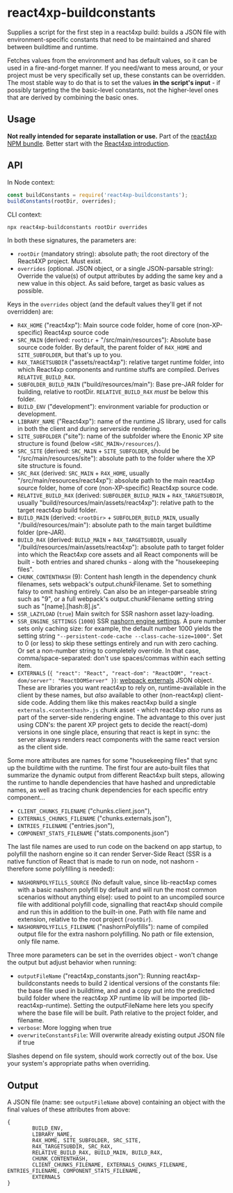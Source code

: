 # react4xp-buildconstants

Supplies a script for the first step in a react4xp build: builds a JSON file with environment-specific constants that need to be maintained and shared between buildtime and runtime.

Fetches values from the environment and has default values, so it can be used in a fire-and-forget manner. If you need/want to mess around, or your project must be very specifically set up, these constants can be overridden. The most stable way to do that is to set the values **in the script's input** - if possibly targeting the the basic-level constants, not the higher-level ones that are derived by combining the basic ones.

## Usage

**Not really intended for separate installation or use.** Part of the [react4xp NPM bundle](https://www.npmjs.com/package/react4xp). Better start with the [React4xp introduction](https://developer.enonic.com/templates/react4xp).

## API

In Node context:

```javascript
const buildConstants = require('react4xp-buildconstants');
buildConstants(rootDir, overrides);
```

CLI context:
```
npx react4xp-buildconstants rootDir overrides
```

In both these signatures, the parameters are:

- `rootDir` (mandatory string): absolute path; the root directory of the React4XP project. Must exist.
- `overrides` (optional. JSON object, or a single JSON-parsable string): Override the value(s) of output attributes by adding the same key and a new value in this object. As said before, target as basic values as possible.

Keys in the `overrides` object (and the default values they'll get if not overridden) are:

- `R4X_HOME` ("react4xp"): Main source code folder, home of core (non-XP-specific) React4xp source code
- `SRC_MAIN` (derived: `rootDir` + "/src/main/resources"): Absolute base source code folder. By default, the parent folder of `R4X_HOME` and `SITE_SUBFOLDER`, but that's up to you.
- `R4X_TARGETSUBDIR` ("assets/react4xp"): relative target runtime folder, into which React4xp components and runtime stuffs are compiled. Derives `RELATIVE_BUILD_R4X`.
- `SUBFOLDER_BUILD_MAIN` ("build/resources/main"): Base pre-JAR folder for building, relative to rootDir. `RELATIVE_BUILD_R4X` _must_ be below this folder.
- `BUILD_ENV` ("development"): environment variable for production or development.
- `LIBRARY_NAME` ("React4xp"): name of the runtime JS library, used for calls in both the client and during serverside rendering.
- `SITE_SUBFOLDER` ("site"): name of the subfolder where the Enonic XP site structure is found (below `<SRC_MAIN>/resources/`).
- `SRC_SITE` (derived: `SRC_MAIN` + `SITE_SUBFOLDER`, should be "<rootDir>/src/main/resources/site"): absolute path to the folder where the XP site structure is found.
- `SRC_R4X` (derived: `SRC_MAIN` + `R4X_HOME`, usually "<rootDir>/src/main/resources/react4xp"): absolute path to the main react4xp source folder, home of core (non-XP-specific) React4xp source code.
- `RELATIVE_BUILD_R4X` (derived: `SUBFOLDER_BUILD_MAIN` + `R4X_TARGETSUBDIR`, usually "build/resources/main/assets/react4xp"): relative path to the target react4xp build folder.
- `BUILD_MAIN` (derived: `<rootDir>` + `SUBFOLDER_BUILD_MAIN`, usually "<rootDir>/build/resources/main"): absolute path to the main target buildtime folder (pre-JAR).
- `BUILD_R4X` (derived: `BUILD_MAIN` + `R4X_TARGETSUBDIR`, usually "<rootDir>/build/resources/main/assets/react4xp"): absolute path to target folder into which the React4xp core assets and all React components will be built - both entries and shared chunks - along with the "housekeeping files".
- `CHUNK_CONTENTHASH` (9): Content hash length in the dependency chunk filenames, sets webpack's output.chunkFilename. Set to something falsy to omit hashing entirely. Can also be an integer-parseable string such as "9", or a full webpack's output.chunkFilename setting string such as "[name].[hash:8].js".
- `SSR_LAZYLOAD` (`true`) Main switch for SSR nashorn asset lazy-loading.
- `SSR_ENGINE_SETTINGS` (`1000`) SSR [nashorn engine settings](https://github.com/JetBrains/jdk8u_nashorn/blob/master/src/jdk/nashorn/internal/runtime/resources/Options.properties). A pure number sets only caching size: for example, the default number 1000 yields the setting string `"--persistent-code-cache --class-cache-size=1000"`. Set to 0 (or less) to skip these settings entirely and run with zero caching. Or set a non-number string to completely override. In that case, comma/space-separated: don't use spaces/commas within each setting item.
- `EXTERNALS` (`{ "react": "React", "react-dom": "ReactDOM", "react-dom/server": "ReactDOMServer" }`): [webpack externals](https://webpack.js.org/configuration/externals/) JSON object. These are libraries you want react4xp to rely on, runtime-available in the client by these names, but _also_ available to other (non-react4xp) client-side code. Adding them like this makes react4xp build a single `externals.<contenthash>.js` chunk asset - which react4xp _also_ runs as part of the server-side rendering engine. The advantage to this over just using CDN's: the parent XP project gets to decide the react(-dom) versions in one single place, ensuring that react is kept in sync: the server alsways renders react components with the same react version as the client side.

Some more attributes are names for some "housekeeping files" that sync up the buildtime with the runtime. The first four are auto-built files that summarize the dynamic output from different React4xp built steps, allowing the runtime to handle dependencies that have hashed and unpredictable names, as well as tracing chunk dependencies for each specific entry component...

- `CLIENT_CHUNKS_FILENAME` ("chunks.client.json"),
- `EXTERNALS_CHUNKS_FILENAME` ("chunks.externals.json"),
- `ENTRIES_FILENAME` ("entries.json"),
- `COMPONENT_STATS_FILENAME` ("stats.components.json")

The last file names are used to run code on the backend on app startup, to polyfill the nashorn engine so it can render Server-Side React (SSR is a native function of React that is made to run on node, not nashorn - therefore some polyfilling is needed):

- `NASHORNPOLYFILLS_SOURCE` (No default value, since lib-react4xp comes with a basic nashorn polyfill by default and will run the most common scenarios without anything else): used to point to an uncompiled source file with additional polyfill code, signalling that react4xp should compile and run this in addition to the built-in one. Path with file name and extension, relative to the root project (`rootDir`).
- `NASHORNPOLYFILLS_FILENAME` ("nashornPolyfills"): name of compiled output file for the extra nashorn polyfilling. No path or file extension, only file name.

Three more parameters can be set in the overrides object - won't change the output but adjust behavior when running:

- `outputFileName` ("react4xp_constants.json"): Running react4xp-buildconstants needs to build 2 identical versions of the constants file: the base file used in buildtime, and and a copy put into the predicted build folder where the react4xp XP runtime lib will be imported (lib-react4xp-runtime). Setting the outputFileName here lets you specify where the base file will be built. Path relative to the project folder, and filename.
- `verbose`: More logging when true
- `overwriteConstantsFile`: Will overwrite already existing output JSON file if true

Slashes depend on file system, should work correctly out of the box. Use your system's appropriate paths when overriding.

## Output

A JSON file (name: see `outputFileName` above) containing an object with the final values of these attributes from above:
```
{
        BUILD_ENV,
        LIBRARY_NAME,
        R4X_HOME, SITE_SUBFOLDER, SRC_SITE,
        R4X_TARGETSUBDIR, SRC_R4X,
        RELATIVE_BUILD_R4X, BUILD_MAIN, BUILD_R4X,
        CHUNK_CONTENTHASH,
        CLIENT_CHUNKS_FILENAME, EXTERNALS_CHUNKS_FILENAME, ENTRIES_FILENAME, COMPONENT_STATS_FILENAME,
        EXTERNALS
}
```

